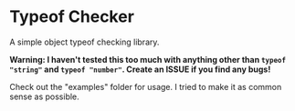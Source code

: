 # Typeof Checker

A simple object typeof checking library.

**Warning: I haven't tested this too much with anything other than `typeof "string"` and `typeof "number"`. Create an ISSUE if you find any bugs!**

Check out the "examples" folder for usage. I tried to make it as common sense as possible.